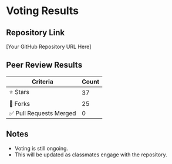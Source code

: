 # Voting Results

## Repository Link
[Your GitHub Repository URL Here]

## Peer Review Results

| Criteria               | Count |
|------------------------|-------|
| ⭐ Stars                | 37    |
| 🍴 Forks               | 25    |
| ✅ Pull Requests Merged | 0     |

## Notes
- Voting is still ongoing.
- This will be updated as classmates engage with the repository.
